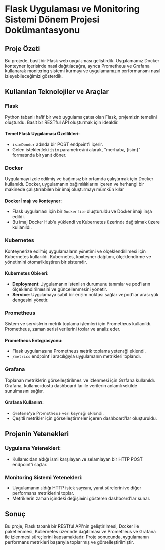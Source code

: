 # Flask Uygulaması ve Monitoring Sistemi Dönem Projesi Dokümantasyonu

## Proje Özeti
Bu projede, basit bir Flask web uygulaması geliştirdik. Uygulamamız Docker konteyner içerisinde nasıl dağıtılacağını, ayrıca Prometheus ve Grafana kullanarak monitoring sistemi kurmayı ve uygulamamızın performansını nasıl izleyebileceğimizi gösterdik.

## Kullanılan Teknolojiler ve Araçlar

### Flask
Python tabanlı hafif bir web uygulama çatısı olan Flask, projemizin temelini oluşturdu. Basit bir RESTful API oluşturmak için idealdir.

#### Temel Flask Uygulaması Özellikleri:
- `isimDondur` adında bir POST endpoint'i içerir.
- Gelen isteklerdeki `isim` parametresini alarak, "merhaba, {isim}" formatında bir yanıt döner.

### Docker
Uygulamayı izole edilmiş ve bağımsız bir ortamda çalıştırmak için Docker kullanıldı. Docker, uygulamanın bağımlılıklarını içeren ve herhangi bir makinede çalıştırılabilen bir imaj oluşturmayı mümkün kılar.

#### Docker İmajı ve Konteyner:
- Flask uygulaması için bir `Dockerfile` oluşturuldu ve Docker imajı inşa edildi.
- Bu imaj Docker Hub'a yüklendi ve Kubernetes üzerinde dağıtılmak üzere kullanıldı.

### Kubernetes
Konteynerize edilmiş uygulamaların yönetimi ve ölçeklendirilmesi için Kubernetes kullanıldı. Kubernetes, konteyner dağıtımı, ölçeklendirme ve yönetimini otomatikleştiren bir sistemdir.

#### Kubernetes Objeleri:
- **Deployment**: Uygulamanın istenilen durumunu tanımlar ve pod'ların ölçeklendirilmesini ve güncellenmesini yönetir.
- **Service**: Uygulamaya sabit bir erişim noktası sağlar ve pod'lar arası yük dengesini yönetir.

### Prometheus
Sistem ve servislerin metrik toplama işlemleri için Prometheus kullanıldı. Prometheus, zaman serisi verilerini toplar ve analiz eder.

#### Prometheus Entegrasyonu:
- Flask uygulamasına Prometheus metrik toplama yeteneği eklendi.
- `/metrics` endpoint'i aracılığıyla uygulamanın metrikleri toplandı.

### Grafana
Toplanan metriklerin görselleştirilmesi ve izlenmesi için Grafana kullanıldı. Grafana, kullanıcı dostu dashboard'lar ile verilerin anlamlı şekilde sunulmasını sağlar.

#### Grafana Kullanımı:
- Grafana'ya Prometheus veri kaynağı eklendi.
- Çeşitli metrikler için görselleştirmeler içeren dashboard'lar oluşturuldu.

## Projenin Yetenekleri

### Uygulama Yetenekleri:
- Kullanıcıdan aldığı ismi karşılayan ve selamlayan bir HTTP POST endpoint'i sağlar.

### Monitoring Sistemi Yetenekleri:
- Uygulamanın aldığı HTTP istek sayısını, yanıt sürelerini ve diğer performans metriklerini toplar.
- Metriklerin zaman içindeki değişimini gösteren dashboard'lar sunar.

## Sonuç
Bu proje, Flask tabanlı bir RESTful API'nin geliştirilmesi, Docker ile paketlenmesi, Kubernetes üzerinde dağıtılması ve Prometheus ve Grafana ile izlenmesi süreçlerini kapsamaktadır. Proje sonucunda, uygulamanın performans metrikleri başarıyla toplanmış ve görselleştirilmiştir.
 
 
